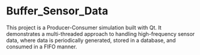 # Buffer_Sensor_Data
This project is a Producer-Consumer simulation built with Qt. It demonstrates a multi-threaded approach to handling high-frequency sensor data, where data is periodically generated, stored in a database, and consumed in a FIFO manner.
